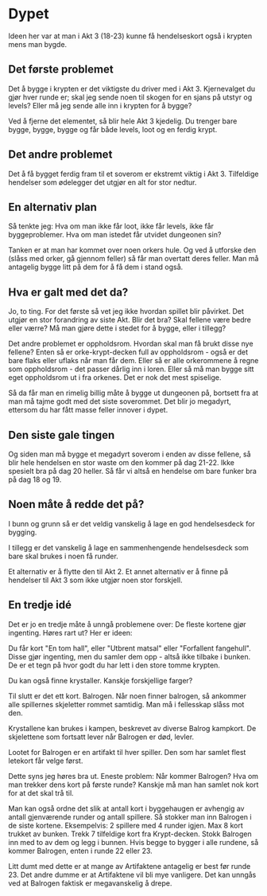# Dypet

Ideen her var at man i Akt 3 (18-23) kunne få hendelseskort også i krypten mens
man bygde.

## Det første problemet

Det å bygge i krypten er det viktigste du driver med i Akt 3. Kjernevalget du
gjør hver runde er; skal jeg sende noen til skogen for en sjans på utstyr og
levels? Eller må jeg sende alle inn i krypten for å bygge?

Ved å fjerne det elementet, så blir hele Akt 3 kjedelig. Du trenger bare bygge,
bygge, bygge og får både levels, loot og en ferdig krypt.

## Det andre problemet

Det å få bygget ferdig fram til et soverom er ekstremt viktig i Akt 3.
Tilfeldige hendelser som ødelegger det utgjør en alt for stor nedtur.

## En alternativ plan

Så tenkte jeg: Hva om man ikke får loot, ikke får levels, ikke får
byggeproblemer. Hva om man istedet får utvidet dungeonen sin?

Tanken er at man har kommet over noen orkers hule. Og ved å utforske den (slåss
med orker, gå gjennom feller) så får man overtatt deres feller. Man må antagelig
bygge litt på dem for å få dem i stand også.

## Hva er galt med det da?

Jo, to ting. For det første så vet jeg ikke hvordan spillet blir påvirket. Det
utgjør en stor forandring av siste Akt. Blir det bra? Skal fellene være bedre
eller værre? Må man gjøre dette i stedet for å bygge, eller i tillegg?

Det andre problemet er oppholdsrom. Hvordan skal man få brukt disse nye fellene?
Enten så er orke-krypt-decken full av oppholdsrom - også er det bare flaks eller
uflaks når man får dem. Eller så er alle orkerommene å regne som oppholdsrom -
det passer dårlig inn i loren. Eller så må man bygge sitt eget oppholdsrom ut i
fra orkenes. Det er nok det mest spiselige.

Så da får man en rimelig billig måte å bygge ut dungeonen på, bortsett fra at
man må tajme godt med det siste soverommet. Det blir jo megadyrt, ettersom du
har fått masse feller innover i dypet.

## Den siste gale tingen

Og siden man må bygge et megadyrt soverom i enden av disse fellene, så blir hele
hendelsen en stor waste om den kommer på dag 21-22. Ikke spesielt bra på dag 20
heller. Så får vi altså en hendelse om bare funker bra på dag 18 og 19.

## Noen måte å redde det på?

I bunn og grunn så er det veldig vanskelig å lage en god hendelsesdeck for
bygging.

I tillegg er det vanskelig å lage en sammenhengende hendelsesdeck som bare skal
brukes i noen få runder.

Et alternativ er å flytte den til Akt 2. Et annet alternativ er å finne på
hendelser til Akt 3 som ikke utgjør noen stor forskjell.

## En tredje idé

Det er jo en tredje måte å unngå problemene over: De fleste kortene gjør
ingenting. Høres rart ut? Her er ideen:

Du får kort "En tom hall", eller "Utbrent matsal" eller "Forfallent fangehull".
Disse gjør ingenting, men du samler dem opp - altså ikke tilbake i bunken. De er
et tegn på hvor godt du har lett i den store tomme krypten.

Du kan også finne krystaller. Kanskje forskjellige farger?

Til slutt er det ett kort. Balrogen. Når noen finner balrogen, så ankommer alle
spillernes skjeletter rommet samtidig. Man må i fellesskap slåss mot
den.

Krystallene kan brukes i kampen, beskrevet av diverse Balrog kampkort. De skjelettene
som fortsatt lever når Balrogen er død, levler.

Lootet for Balrogen er en artifakt til hver spiller. Den som har samlet flest letekort
får velge først.

Dette syns jeg høres bra ut. Eneste problem: Når kommer Balrogen? Hva om man trekker
dens kort på første runde? Kanskje må man han samlet nok kort for at det skal trå til.

Man kan også ordne det slik at antall kort i byggehaugen er avhengig av antall
gjenværende runder og antall spillere. Så stokker man inn Balrogen i de siste
kortene. Eksempelvis: 2 spillere med 4 runder igjen. Max 8 kort trukket av
bunken. Trekk 7 tilfeldige kort fra Krypt-decken. Stokk Balrogen inn med to av
dem og legg i bunnen. Hvis begge to bygger i alle rundene, så kommer Balrogen,
enten i runde 22 eller 23.

Litt dumt med dette er at mange av Artifaktene antagelig er best før runde
23. Det andre dumme er at Artifaktene vil bli mye vanligere. Det kan unngås ved
at Balrogen faktisk er megavanskelig å drepe.
